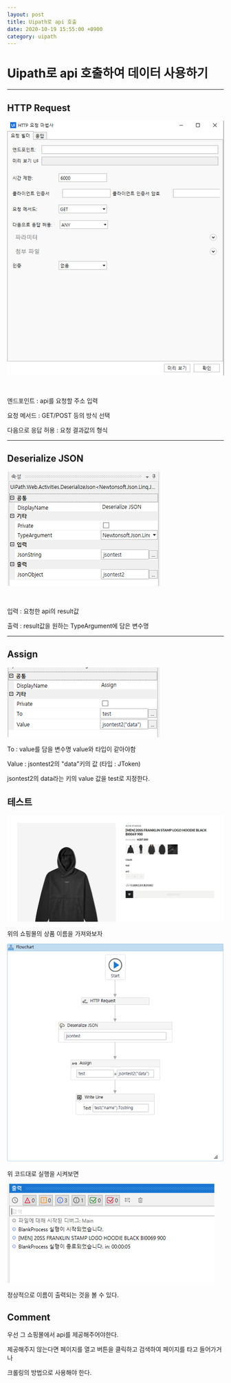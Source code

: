 ```yaml
---
layout: post
title: Uipath로 api 호출
date: 2020-10-19 15:55:00 +0900
category: uipath
---
```


# Uipath로 api 호출하여 데이터 사용하기

---

## HTTP Request

![httprequest](/public/img/2020-10-19/1.PNG) 

<br>

엔드포인트 : api를 요청할 주소 입력

요청 메서드 : GET/POST 등의 방식 선택

다음으로 응답 허용 : 요청 결과값의 형식

---

## Deserialize JSON

![Deserialize](/public/img/2020-10-19/2.PNG) 

<br>

입력 :  요청한 api의 result값

출력 : result값을 원하는 TypeArgument에 담은 변수명

---

## Assign

![Assign](../public/img/2020-10-19/3.PNG) 

To : value를 담을 변수명 value와 타입이 같아야함

Value : jsontest2의 "data"키의 값 (타입 : JToken)

jsontest2의 data라는 키의 value 값을 test로 지정한다.


## 테스트

![TestPage](../public/img/2020-10-19/6.PNG)

위의 쇼핑몰의 상품 이름을 가져와보자

![TestUipath](../public/img/2020-10-19/4.PNG)

위 코드대로 실행을 시켜보면

![TestResult](../public/img/2020-10-19/5.PNG)

정상적으로 이름이 출력되는 것을 볼 수 있다.

## Comment

우선 그 쇼핑몰에서 api를 제공해주어야한다.

제공해주지 않는다면 페이지를 열고 버튼을 클릭하고 검색하여 페이지를 타고 들어가거나

크롤링의 방법으로 사용해야 한다.